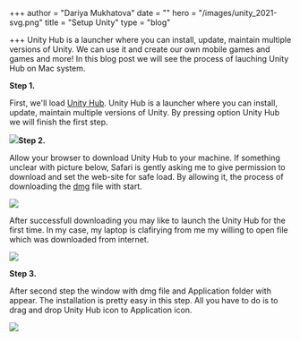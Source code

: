 +++
author = "Dariya Mukhatova"
date = ""
hero = "/images/unity_2021-svg.png"
title = "Setup Unity"
type = "blog"

+++
Unity Hub is a launcher where you can install, update, maintain multiple versions of Unity. We can use it and create our own mobile games and games and more! In this blog post we will see the process of lauching Unity Hub on Mac system.

**Step 1.**

First, we'll load [Unity Hub](https://unity3d.com/get-unity/download). Unity Hub is a launcher where you can install, update, maintain multiple versions of Unity. By pressing option Unity Hub we will finish the first step.

![](/images/2022-02-14-16-36-06.png)**Step 2.**

Allow your browser to download Unity Hub to your machine. If something unclear with picture below, Safari is gently asking me to give permission to download and set the web-site for safe load. By allowing it, the process of downloading the [dmg](https://en.wikipedia.org/wiki/Apple_Disk_Image "https://en.wikipedia.org/wiki/Apple_Disk_Image") file with start. 

![](/images/2022-02-14-16-36-13.png)

After successfull downloading you may like to launch the Unity Hub for the first time. In my case, my laptop is clafirying from me my willing to open file which was downloaded from internet.   

![](/images/2022-02-14-16-42-26.png)

**Step 3.**

After second step the window with dmg file and Application folder with appear. The installation is pretty easy in this step. All you have to do is to drag and drop Unity Hub icon to Application icon. 

![](/images/2022-02-14-16-38-51.png)